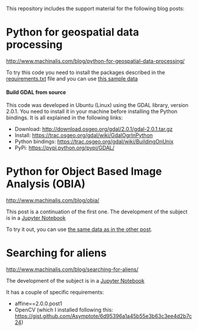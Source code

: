 This repository includes the support material for the following blog posts:
 
# Python for geospatial data processing

http://www.machinalis.com/blog/python-for-geospatial-data-processing/

To try this code you need to install the packages described in the [requirements.txt](https://raw.githubusercontent.com/machinalis/satimg/master/requirements.txt) file 
and you can use [this sample data](https://drive.google.com/open?id=0B64odlXwDnHeUVBWNXVocU84SkU)

#### Build GDAL from source

This code was developed in Ubuntu (Linux) using the GDAL library, version 2.0.1. You need to install it in your machine before installing the Python bindings. It is all explained in the following links:

* Download: http://download.osgeo.org/gdal/2.0.1/gdal-2.0.1.tar.gz
* Install: https://trac.osgeo.org/gdal/wiki/GdalOgrInPython
* Python bindings: https://trac.osgeo.org/gdal/wiki/BuildingOnUnix
* PyPi: https://pypi.python.org/pypi/GDAL/


# Python for Object Based Image Analysis (OBIA) 

http://www.machinalis.com/blog/obia/

This post is a continuation of the first one. The development of the subject is in a 
[Jupyter Notebook](https://github.com/machinalis/satimg/blob/master/object_based_image_analysis.ipynb)

To try it out, you can use [the same data as in the other post](https://drive.google.com/open?id=0B64odlXwDnHeUVBWNXVocU84SkU).


# Searching for aliens 

http://www.machinalis.com/blog/searching-for-aliens/

The development of the subject is in a [Jupyter Notebook](https://github.com/machinalis/satimg/blob/master/)

It has a couple of specific requirements:

* affine==2.0.0.post1
* OpenCV (which I installed following this: https://gist.github.com/Asymptote/6d95396a1a45b55e3b63c3ee4d2b7c24)
